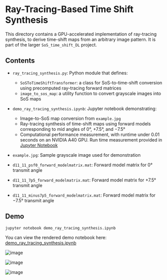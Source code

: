 # Ray-Tracing-Based Time Shift Synthesis

This directory contains a GPU-accelerated implementation of ray-tracing synthesis, to derive time-shift maps from an arbitrary image pattern. It is part of the larger `SoS_time_shift_DL` project.

## Contents

- `ray_tracing_synthesis.py`: Python module that defines:
  - `SoSToTimeShiftTransformer`: a class for SoS-to-time-shift conversion using precomputed ray-tracing forward matrices
  - `image_to_sos_map`: a utility function to convert grayscale images into SoS maps

- `demo_ray_tracing_synthesis.ipynb`: Jupyter notebook demonstrating:
  - Image-to-SoS map conversion from `example.jpg`
  - Ray-tracing synthesis of time-shift maps using forward models corresponding to mid angles of 0°, +7.5°, and −7.5°
  - Computational performance measurement, with runtime under 0.01 seconds on an NVIDIA A40 GPU. Run time measurement provided in [Jupyter Notebook](https://github.com/haotian-c/SoS_time_shift_DL/blob/main/ray_tracing_synthesis/demo_ray_tracing_synthesis.ipynb) 

- `example.jpg`: Sample grayscale image used for demonstration

- `d11_11_psf0_forward_modelmatrix.mat`: Forward model matrix for 0° transmit angle

- `d11_11_7p5_forward_modelmatrix.mat`: Forward model matrix for +7.5° transmit angle

- `d11_11_minus7p5_forward_modelmatrix.mat`: Forward model matrix for −7.5° transmit angle

## Demo


```bash
jupyter notebook demo_ray_tracing_synthesis.ipynb
```



You can view the rendered demo notebook here:  
[demo_ray_tracing_synthesis.ipynb](./demo_ray_tracing_synthesis.ipynb)





![image](https://github.com/user-attachments/assets/37faa59a-30e1-46b5-a892-23173e618784)

![image](https://github.com/user-attachments/assets/426bd4cb-e8cd-4daf-9891-8fc301ec33c5)

![image](https://github.com/user-attachments/assets/e45acb11-2158-4001-a1dc-e2896a31e32f)
